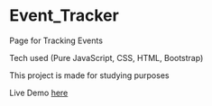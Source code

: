 # Event_Tracker

Page for Tracking Events

Tech used (Pure JavaScript, CSS, HTML, Bootstrap)

This project is made for studying purposes

Live Demo [here](https://amna-a.github.io/Event_Tracker/home)
